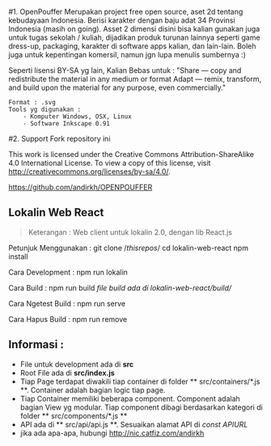 #1. OpenPouffer
Merupakan project free open source, aset 2d tentang kebudayaan Indonesia. Berisi karakter dengan baju adat 34 Provinsi Indonesia (masih on going). Asset 2 dimensi disini bisa kalian gunakan juga untuk tugas sekolah / kuliah, dijadikan produk turunan lainnya seperti game dress-up, packaging, karakter di software apps kalian, dan lain-lain. Boleh juga untuk kepentingan komersil, namun jgn lupa menulis sumbernya :)

Seperti lisensi BY-SA yg lain, Kalian Bebas untuk :
"Share — copy and redistribute the material in any medium or format
Adapt — remix, transform, and build upon the material
for any purpose, even commercially."

	Format : .svg
	Tools yg digunakan :
		- Komputer Windows, OSX, Linux
		- Software Inkscape 0.91

#2. Support
Fork repository ini

This work is licensed under the Creative Commons Attribution-ShareAlike 4.0 International License. To view a copy of this license, visit http://creativecommons.org/licenses/by-sa/4.0/.

https://github.com/andirkh/OPENPOUFFER



## Lokalin Web React

> Keterangan : Web client untuk lokalin 2.0, dengan lib React.js 

Petunjuk Menggunakan :
	git clone /*thisrepos*/
    cd lokalin-web-react
	npm install

Cara Development :
	npm run lokalin

Cara Build :
	npm run build
	_file build ada di lokalin-web-react/build/_
    
Cara Ngetest Build :
	npm run serve
    
Cara Hapus Build :
	npm run remove
    
## Informasi :
- File untuk development ada di **src**
- Root File ada di **src/index.js**
- Tiap Page terdapat diwakili tiap container di folder ** src/containers/*.js **. Container adalah bagian logic tiap page.
- Tiap Container memiliki beberapa component. Component adalah bagian View yg modular. Tiap component dibagi berdasarkan kategori di folder ** src/components/*.js **
- API ada di ** src/api/api.js **. Sesuaikan alamat API di _const APIURL_
- jika ada apa-apa, hubungi http://nic.catfiz.com/andirkh



